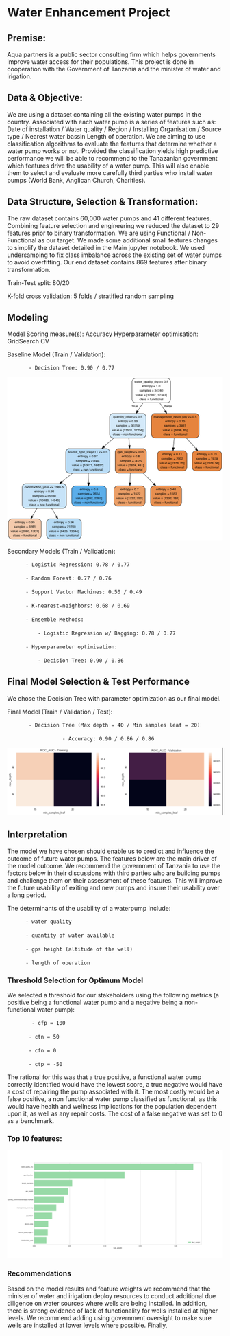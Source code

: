 # Water Enhancement Project

## Premise: 

Aqua partners is a public sector consulting firm which helps governments improve water access for their populations. This project is done in cooperation with the Government of Tanzania and the minister of water and irigation. 

## Data & Objective:

We are using a dataset containing all the existing water pumps in the country. Associated with each water pump is a series of features such as: Date of installation / Water quality / Region / Installing Organisation / Source type / Nearest water bassin
Length of operation. We are aiming to use classification algorithms to evaluate the features that determine whether a water pump works or not. Provided the classification yields high predictive performance we will be able to recommend to the Tanazanian government which features drive the usability of a water pump. This will also enable them to select and evaluate more carefully third parties who install water pumps (World Bank, Anglican Church, Charities). 


## Data Structure, Selection & Transformation:

The raw dataset contains 60,000 water pumps and 41 different features. Combining feature selection and engineering we reduced the dataset to 29 features prior to binary transformation. We are using Functional / Non-Functional as our target. We made some additional small features changes to simplify the dataset detailed in the Main jupyter notebook. We used undersamping to fix class imbalance across the existing set of water pumps to avoid overfitting. Our end dataset contains 869 features after binary transformation. 

Train-Test split: 80/20 

K-fold cross validation: 5 folds / stratified random sampling

## Modeling

Model Scoring measure(s): Accuracy
Hyperparameter optimisation: GridSearch CV

Baseline Model (Train / Validation):

           - Decision Tree: 0.90 / 0.77

![](images/tree.png)

Secondary Models (Train / Validation): 

          - Logistic Regression: 0.78 / 0.77 
          
          - Random Forest: 0.77 / 0.76
          
          - Support Vector Machines: 0.50 / 0.49
          
          - K-nearest-neighbors: 0.68 / 0.69
          
          - Ensemble Methods: 
              
              - Logistic Regression w/ Bagging: 0.78 / 0.77
              
          - Hyperparameter optimisation: 
          
              - Decision Tree: 0.90 / 0.86

## Final Model Selection & Test Performance

We chose the Decision Tree with parameter optimization as our final model. 

Final Model (Train / Validation / Test): 

           - Decision Tree (Max depth = 40 / Min samples leaf = 20)
                      
                      - Accuracy: 0.90 / 0.86 / 0.86


![](images/final_model_params.png)

## Interpretation 

The model we have chosen should enable us to predict and influence the outcome of future water pumps. The features below are the main driver of the model outcome. We recommend the government of Tanzania to use the factors below in their discussions with third parties who are building pumps and challenge them on their assessment of these features. This will improve the future usability of exiting and new pumps and insure their usability over a long period. 

The determinants of the usability of a waterpump include:
          
          - water quality

          - quantity of water available
          
          - gps height (altitude of the well) 
          
          - length of operation

### Threshold Selection for Optimum Model

We selected a threshold for our stakeholders using the following metrics (a positive being a functional water pump and a negative being a non-functional water pump):

            - cfp = 100

           - ctn = 50

           - cfn = 0

           - ctp = -50

The rational for this was that a true positive, a functional water pump correctly identified would have the lowest score, a true negative would have a cost of repairing the pump associated with it. The most costly would be a false positive, a non functional water pump classified as functional, as this would have health and wellness implications for the population dependent upon it, as well as any repair costs. The cost of a false negative was set to 0 as a benchmark.

### Top 10 features:

![](images/features_final.png)


### Recommendations

Based on the model results and feature weights we recommend that the minister of water and irigation deploy resources to conduct additional due diligence on water sources where wells are being installed. In addition, there is strong evidence of lack of functionality for wells installed at higher levels. We recommend adding using government oversight to make sure wells are installed at lower levels where possible. Finally, 
